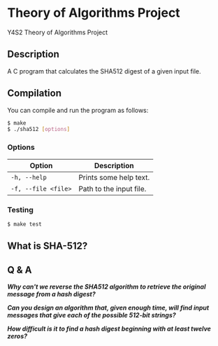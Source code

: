 # Theory of Algorithms Project

Y4S2 Theory of Algorithms Project

## Description

A C program that calculates the SHA512 digest of a given input file.

## Compilation

You can compile and run the program as follows:

```sh
$ make
$ ./sha512 [options]
```

### Options

| Option | Description |
| -------- | ----------- |
| `-h, --help` | Prints some help text. |
| `-f, --file <file>` | Path to the input file. |

### Testing

```sh
$ make test
```

## What is SHA-512?

## Q & A

**_Why can't we reverse the SHA512 algorithm to retrieve the original message from a hash digest?_**

**_Can you design an algorithm that, given enough time, will find input messages that give each of the possible 512-bit strings?_**

**_How difficult is it to find a hash digest beginning with at least twelve zeros?_**
